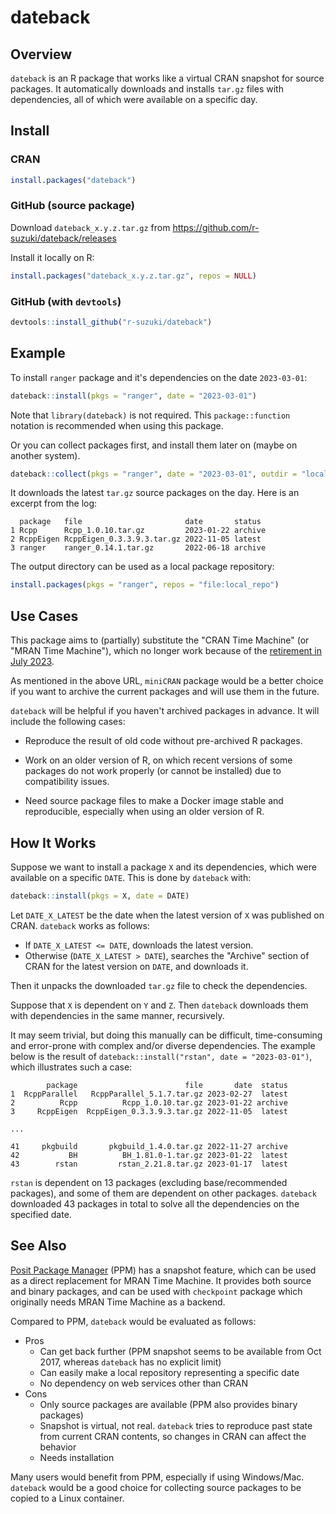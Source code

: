 # dateback

## Overview

`dateback` is an R package that works like a virtual CRAN snapshot for source packages.
It automatically downloads and installs `tar.gz` files with dependencies,
all of which were available on a specific day.

## Install

### CRAN

```r
install.packages("dateback")
```

### GitHub (source package)

Download `dateback_x.y.z.tar.gz` from https://github.com/r-suzuki/dateback/releases

Install it locally on R:

```r
install.packages("dateback_x.y.z.tar.gz", repos = NULL)
```

### GitHub (with `devtools`)

```R
devtools::install_github("r-suzuki/dateback")
```

## Example
To install `ranger` package and it's dependencies on the date `2023-03-01`:

```R
dateback::install(pkgs = "ranger", date = "2023-03-01")
```

Note that `library(dateback)` is not required. This `package::function` notation is recommended when using this package.

Or you can collect packages first, and install them later on (maybe on another system).

```R
dateback::collect(pkgs = "ranger", date = "2023-03-01", outdir = "local_repo")
```

It downloads the latest `tar.gz` source packages on the day. Here is an excerpt from the log:

```
  package   file                       date       status
1 Rcpp      Rcpp_1.0.10.tar.gz         2023-01-22 archive 
2 RcppEigen RcppEigen_0.3.3.9.3.tar.gz 2022-11-05 latest   
3 ranger    ranger_0.14.1.tar.gz       2022-06-18 archive
```

The output directory can be used as a local package repository:

```R
install.packages(pkgs = "ranger", repos = "file:local_repo")
```

## Use Cases
This package aims to (partially) substitute the "CRAN Time Machine"
(or "MRAN Time Machine"), which no longer work because of the
[retirement in July 2023](https://blog.revolutionanalytics.com/2023/01/mran-time-machine-retired.html).

As mentioned in the above URL, `miniCRAN` package would be a better choice
if you want to archive the current packages and will use them in the future.

`dateback` will be helpful if you haven't archived packages in advance.
It will include the following cases:

- Reproduce the result of old code without pre-archived R packages.

- Work on an older version of R, on which recent versions of some
  packages do not work properly (or cannot be installed) due to compatibility issues.

- Need source package files to make a Docker image stable and reproducible,
  especially when using an older version of R.

## How It Works
Suppose we want to install a package `X` and its dependencies, which were available on a specific `DATE`.
This is done by `dateback` with:

```R
dateback::install(pkgs = X, date = DATE)
```

Let `DATE_X_LATEST` be the date when the latest version of `X` was published on CRAN.
`dateback` works as follows:

- If `DATE_X_LATEST <= DATE`, downloads the latest version.
- Otherwise (`DATE_X_LATEST > DATE`), searches the "Archive" section of CRAN for the latest version on `DATE`, and downloads it.

Then it unpacks the downloaded `tar.gz` file to check the dependencies.

Suppose that `X` is dependent on `Y` and `Z`. Then `dateback` downloads them with dependencies in the same manner, recursively.

It may seem trivial, but doing this manually can be difficult, time-consuming and error-prone with complex and/or diverse dependencies. The example below is the result of
`dateback::install("rstan", date = "2023-03-01")`, which illustrates such a case:

```
        package                        file       date  status
1  RcppParallel   RcppParallel_5.1.7.tar.gz 2023-02-27  latest
2          Rcpp          Rcpp_1.0.10.tar.gz 2023-01-22 archive
3     RcppEigen  RcppEigen_0.3.3.9.3.tar.gz 2022-11-05  latest

...

41     pkgbuild       pkgbuild_1.4.0.tar.gz 2022-11-27 archive
42           BH          BH_1.81.0-1.tar.gz 2023-01-22  latest
43        rstan         rstan_2.21.8.tar.gz 2023-01-17  latest
```

`rstan` is dependent on 13 packages (excluding base/recommended packages), and some of them are dependent on other packages. `dateback` downloaded 43 packages in total to solve all the dependencies on the specified date.

## See Also

[Posit Package Manager](https://packagemanager.posit.co/) (PPM)
has a snapshot feature, which can be used as a direct replacement for MRAN Time Machine.
It provides both source and binary packages, and can be used with `checkpoint` package
which originally needs MRAN Time Machine as a backend.

Compared to PPM, `dateback` would be evaluated as follows:

- Pros
  - Can get back further (PPM snapshot seems to be available from Oct 2017, whereas `dateback` has no explicit limit)
  - Can easily make a local repository representing a specific date
  - No dependency on web services other than CRAN
- Cons
  - Only source packages are available (PPM also provides binary packages)
  - Snapshot is virtual, not real. `dateback` tries to reproduce past state from current CRAN contents, so changes in CRAN can affect the behavior
  - Needs installation

Many users would benefit from PPM, especially if using Windows/Mac. `dateback` would be a good choice for collecting source packages to be copied to a Linux container.